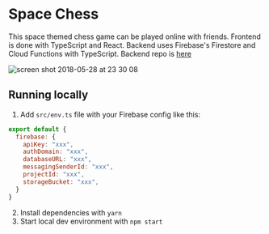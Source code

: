 # Space Chess

This space themed chess game can be played online with friends. Frontend is done with TypeScript and React. Backend uses Firebase's Firestore and Cloud Functions with TypeScript. Backend repo is [here](https://github.com/henrikra/fire-chess-backend)

![screen shot 2018-05-28 at 23 30 08](https://user-images.githubusercontent.com/12229968/40628706-400a3b40-62cf-11e8-9c9a-a192b282dd59.png)

## Running locally
1. Add `src/env.ts` file with your Firebase config like this:
```js
export default {
  firebase: {
    apiKey: "xxx",
    authDomain: "xxx",
    databaseURL: "xxx",
    messagingSenderId: "xxx",
    projectId: "xxx",
    storageBucket: "xxx",
  }
}
```
2. Install dependencies with `yarn`
3. Start local dev environment with `npm start`
